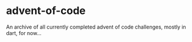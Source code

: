 # advent-of-code

An archive of all currently completed advent of code challenges, mostly in dart, for now...

